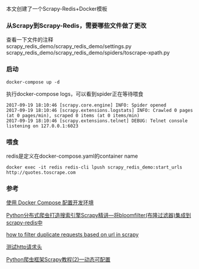 



本文创建了一个Scrapy-Redis+Docker模板

### 从Scrapy到Scrapy-Redis，需要哪些文件做了更改
查看一下文件的注释     
scrapy_redis_demo/scrapy_redis_demo/settings.py    
scrapy_redis_demo/scrapy_redis_demo/spiders/toscrape-xpath.py 

### 启动
```
docker-compose up -d
```
执行docker-compose logs，可以看到spider正在等待喂食
```
2017-09-19 18:10:46 [scrapy.core.engine] INFO: Spider opened
2017-09-19 18:10:46 [scrapy.extensions.logstats] INFO: Crawled 0 pages (at 0 pages/min), scraped 0 items (at 0 items/min)
2017-09-19 18:10:46 [scrapy.extensions.telnet] DEBUG: Telnet console listening on 127.0.0.1:6023
```

### 喂食
redis是定义在docker-compose.yaml的container name
```
docker exec -it redis redis-cli lpush scrapy_redis_demo:start_urls http://quotes.toscrape.com
```


### 参考
[使用 Docker Compose 配置开发环境](https://coyee.com/article/compare/11003-setting-up-your-development-environment-with-docker-compose)

[Python分布式爬虫打造搜索引擎Scrapy精讲—将bloomfilter(布隆过滤器)集成到scrapy-redis中](http://www.cnblogs.com/adc8868/p/7442306.html)

[how to filter duplicate requests based on url in scrapy](https://stackoverflow.com/questions/12553117/how-to-filter-duplicate-requests-based-on-url-in-scrapy?answertab=votes#tab-top)

[测试http请求头](https://httpbin.org)

[Python爬虫框架Scrapy教程(2)—动态可配置](http://www.code123.cc/1432.html)
